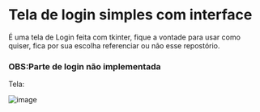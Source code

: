 # Tela de login simples com interface
É uma tela de Login feita com tkinter, fique a vontade para usar como quiser, fica por sua escolha referenciar ou não esse repostório. 

### OBS:Parte de login não implementada

Tela:

![image](https://user-images.githubusercontent.com/73176760/160394080-e11ad351-c171-47d5-8ff7-725b9bb3db48.png)

